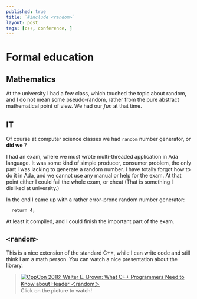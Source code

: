 ```yaml
---
published: true
title: `#include <random>`
layout: post
tags: [c++, conference, ]
---
```

# Formal education

## Mathematics
At the university I had a few class, which touched the topic about random, and I do not mean some pseudo-random, rather from the pure abstract mathematical point of view. We had our *fun* at that time.

## IT
Of course at computer science classes we had `random` number generator, or **did we** ?

I had an exam, where we must wrote multi-threaded application in Ada language. It was some kind of simple producer, consumer problem, the only part I was lacking to generate a random number. I have totally forgot how to do it in Ada, and we cannot use any manual or help for the exam. At that point either I could fail the whole exam, or cheat (That is something I disliked at university.)

In the end I came up with a rather error-prone random number generator:

```
  return 4;
```

At least it compiled, and I could finish the important part of the exam.

## `<random>`
This is a nice extension of the standard C++, while I can write code and still think I am a math person. You can watch a nice presentation about the library. 
> [![CppCon 2016: Walter E. Brown: What C++ Programmers Need to Know about Header ＜random＞](http://img.youtube.com/vi/6DPkyvkMkk8/0.jpg)](http://www.youtube.com/watch?v=6DPkyvkMkk8 "CppCon 2016: Walter E. Brown: What C++ Programmers Need to Know about Header ＜random＞")
> Click on the picture to watch!